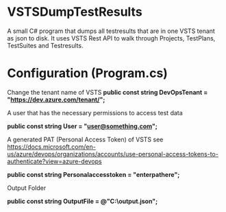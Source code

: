 # VSTSDumpTestResults
A small C# program that dumps all testresults that are in one VSTS tenant as json to disk.
It uses VSTS Rest API to walk through Projects, TestPlans, TestSuites and Testresults.

# Configuration (Program.cs)
Change the tenant name of VSTS
**public const string DevOpsTenant = "https://dev.azure.com/tenant/";**

A user that has the necessary permissions to access test data

**public const string User = "user@something.com";**

A generated PAT (Personal Access Token) of VSTS see https://docs.microsoft.com/en-us/azure/devops/organizations/accounts/use-personal-access-tokens-to-authenticate?view=azure-devops

**public const string Personalaccesstoken = "enterpathere";**

Output Folder

**public const string OutputFile = @"C:\output.json";**
